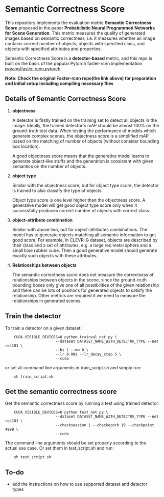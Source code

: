 # Semantic Correctness Score


This repository implements the evaluation metric **Semantic Correctness Score** proposed in the paper **Probabilistic Neural Programmed Networks for Scene Generation**. This metric measures the quality of generated images based on semantic correctness, i.e. it measures whether an image contains correct number of objects, objects with specified class, and objects with specified attributes and properties. 

Semantic Correctness Score is a **detector-based** metric, and this repo is built on the basis of the popular Pytorch faster-rcnn implementation [jwyang/faster-rcnn.pytorch](https://github.com/jwyang/faster-rcnn.pytorch).  

**Note: Check the original Faster-rcnn repo(the link above) for preparation and initial setup including compiling necessary files**


## Details of Semantic Correctness Score

1. **objectness**

    A detector is firstly trained on the training set to detect all objects in the image. Ideally, the trained detector's mAP should be almost 100% on the ground-truth test data. When testing the performance of models which generate complex scenes, the objectness score is a simplified mAP based on the matching of number of objects (without consider bounding box location).
    
    A good objectness score means that the generative model learns to generate object-like stuffs and the generation is consistent with given semantics on the number of objects.

2. **object type**
    
    Similar with the objectness score, but for object type score, the detector is trained to also classify the type of objects.
    
    Object type score is one level higher than the objectness score. A generative model will get good object type score only when it successfully produces correct number of objects with correct class.
    
3. **object-attribute combination**

    Similar with above two, but for object-attributes combinations. The model has to generate objects matching all semantic information to get good score. For example, in CLEVR-G dataset, objects are described by their class and a set of attributes, e.g. a large red metal sphere and a small blue rubber cube. Then a good generative model should generate exactly such objects with these attributes. 

4. **Relationships between objects**

    The semantic correctness score does not measure the correctness of relationships between objects in the scene, since the ground-truth bounding boxes only give one of all possibilities of the given relationship and there can be lots of positions for generated objects to satisfy the relationship. Other metrics are required if we need to measure the relationships in generated scenes.
    
## Train the detector

To train a detector on a given dataset:

```shell
    CUDA_VISIBLE_DEVICES=0 python trainval_net.py \
                       --dataset DATASET_NAME_WITH_DETECTOR_TYPE --net res101 \
                       --bs 1 --nw 0 \
                       --lr 0.001 --lr_decay_step 5 \
                       --cuda 
```

or set all command line arguments in train_script.sh and simply run:

```shell
    sh train_script.sh
```


## Get the semantic correctness score

Get the semantic correctness score by running a test using trained detector:

```shell
    CUDA_VISIBLE_DEVICES=0 python test_net.py \
                       --dataset DATASET_NAME_WITH_DETECTOR_TYPE --net res101 \
                       --checksession 1 --checkepoch 19 --checkpoint 4999 \
                       --cuda

```

The command line arguments should be set properly according to the actual use case. Or set them in test_script.sh and run:

```shell
    sh test_script.sh
```





## To-do


- add the instructions on how to use supported dataset and detector types